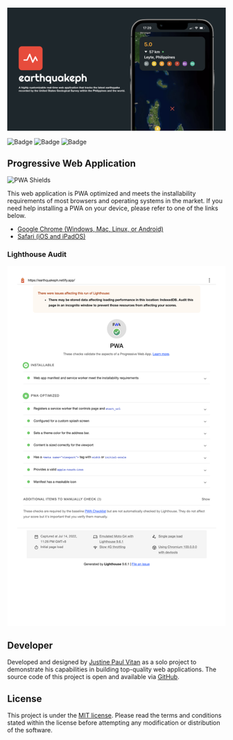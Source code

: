![Banner](https://github.com/jpvitan/earthquakeph/blob/add-panel-functions/public/img/banner.png)


![Badge](https://img.shields.io/netlify/f9270efb-3f2a-480f-9a0f-83ec79c806ae?style=plastic)
![Badge](https://img.shields.io/github/package-json/v/jpvitan/earthquakeph)
![Badge](https://img.shields.io/github/license/jpvitan/earthquakeph)


## Progressive Web Application


![PWA Shields](https://www.pwa-shields.com/1.0.0/series/classic/white/gray.svg)


This web application is PWA optimized and meets the installability requirements of most browsers and operating systems in the market. If you need help installing a PWA on your device, please refer to one of the links below.


- [Google Chrome (Windows, Mac, Linux, or Android)](https://support.google.com/chrome/answer/9658361?hl=en&co=GENIE.Platform%3DDesktop&oco=1#zippy=%2Cuninstall-from-a-windows-mac-or-linux-computer%2Cuninstall-from-a-chromebook)
- [Safari (iOS and iPadOS)](https://www.pcmag.com/how-to/how-to-use-progressive-web-apps#:~:text=Installing%20PWAs%20on%20iOS%20and%20iPadOS&text=Safari%20doesn't%20use%20the,select%20Add%20to%20Home%20Screen.)


### Lighthouse Audit


![Lighthouse Audit](https://github.com/jpvitan/earthquakeph/blob/master/public/img/PWA.png)


## Developer


Developed and designed by [Justine Paul Vitan](https://jpvitan.com/) as a solo project to demonstrate his capabilities in building top-quality web applications. The source code of this project is open and available via [GitHub](https://github.com/jpvitan/earthquakeph).


## License


This project is under the [MIT license](https://github.com/jpvitan/earthquakeph/blob/master/LICENSE). Please read the terms and conditions stated within the license before attempting any modification or distribution of the software.